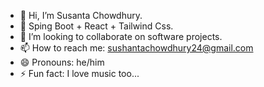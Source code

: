 - 👋 Hi, I’m Susanta Chowdhury.
- 🌱 Sping Boot + React + Tailwind Css.
- 💞️ I’m looking to collaborate on software projects.
- 📫 How to reach me: sushantachowdhury24@gmail.com
- 😄 Pronouns: he/him
- ⚡ Fun fact: I love music too...

<!---
SusantaChowdhury/SusantaChowdhury is a ✨ special ✨ repository because its `README.md` (this file) appears on your GitHub profile.
You can click the Preview link to take a look at your changes.
--->
